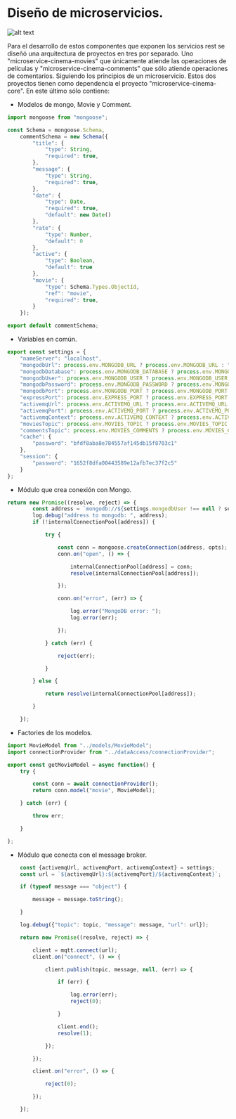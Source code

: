 # Diseño de microservicios.



![alt text](https://www.dropbox.com/s/expp2z74rz0w9cn/cInema-projects.png?dl=1 "Microservices Architecture")

Para el desarrollo de estos componentes que exponen los servicios rest se diseñó una arquitectura de proyectos en tres por separado. Uno
"microservice-cinema-movies" que únicamente atiende las operaciones de películas y "microservice-cinema-comments" que 
 sólo atiende operaciones de comentarios. Siguiendo los principios de un microservicio. Estos dos proyectos tienen como 
 dependencia el proyecto "microservice-cinema-core". En este último sólo contiene:
 
 * Modelos de mongo, Movie y Comment.
 ```javascript
 import mongoose from "mongoose";
 
 const Schema = mongoose.Schema,
     commentSchema = new Schema({
         "title": {
             "type": String,
             "required": true,
         },
         "message": {
             "type": String,
             "required": true,
         },
         "date": {
             "type": Date,
             "required": true,
             "default": new Date()
         },
         "rate": {
             "type": Number,
             "default": 0
         },
         "active": {
             "type": Boolean,
             "default": true
         },
         "movie": {
             "type": Schema.Types.ObjectId,
             "ref": "movie",
             "required": true,
         }
     });
 
 export default commentSchema;
```
 * Variables en común.
 ```javascript
 export const settings = {
     "nameServer": "localhost",
     "mongodbUrl": process.env.MONGODB_URL ? process.env.MONGODB_URL : "localhost",
     "mongodbDatabase": process.env.MONGODB_DATABASE ? process.env.MONGODB_DATABASE : "cinema",
     "mongodbUser": process.env.MONGODB_USER ? process.env.MONGODB_USER : null,
     "mongodbPassword": process.env.MONGODB_PASSWORD ? process.env.MONGODB_PASSWORD : null,
     "mongodbPort": process.env.MONGODB_PORT ? process.env.MONGODB_PORT : 27017,
     "expressPort": process.env.EXPRESS_PORT ? process.env.EXPRESS_PORT : 3000,
     "activemqUrl": process.env.ACTIVEMQ_URL ? process.env.ACTIVEMQ_URL : "tcp://activemq.crisostomo.soy",
     "activemqPort": process.env.ACTIVEMQ_PORT ? process.env.ACTIVEMQ_PORT : 1883,
     "activemqContext": process.env.ACTIVEMQ_CONTEXT ? process.env.ACTIVEMQ_CONTEXT : "mqtt",
     "moviesTopic": process.env.MOVIES_TOPIC ? process.env.MOVIES_TOPIC : "movies",
     "commentsTopic": process.env.MOVIES_COMMENTS ? process.env.MOVIES_COMMENTS : "comments",
     "cache": {
         "password": "bfdf8aba8e784557af145db15f8703c1"
     },
     "session": {
         "password": "1652f8dfa00443589e12afb7ec37f2c5"
     }
 };
 ```
 * Módulo que crea conexión con Mongo.
 ```javascript
 return new Promise((resolve, reject) => {
         const address = `mongodb://${settings.mongodbUser !== null ? settings.mongodbUser + ':' : ""}${settings.mongodbPassword !== null ? settings.mongodbPassword + '@' : ""}${settings.mongodbUrl}:${settings.mongodbPort}/${settings.mongodbDatabase}`;
         log.debug("address to mongodb: ", address);
         if (!internalConnectionPool[address]) {
 
             try {
 
                 const conn = mongoose.createConnection(address, opts);
                 conn.on("open", () => {
 
                     internalConnectionPool[address] = conn;
                     resolve(internalConnectionPool[address]);
 
                 });
 
                 conn.on("error", (err) => {
 
                     log.error("MongoDB error: ");
                     log.error(err);
 
                 });
 
             } catch (err) {
 
                 reject(err);
 
             }
 
         } else {
 
             return resolve(internalConnectionPool[address]);
 
         }
 
     });
 ```
 * Factories de los modelos.
 ```javascript
 import MovieModel from "../models/MovieModel";
 import connectionProvider from "../dataAccess/connectionProvider";
 
 export const getMovieModel = async function() {
     try {
 
         const conn = await connectionProvider();
         return conn.model("movie", MovieModel);
 
     } catch (err) {
 
         throw err;
 
     }
 
 };
 ```
 
 * Módulo que conecta con el message broker.
 
 ```javascript
     const {activemqUrl, activemqPort, activemqContext} = settings;
     const url = `${activemqUrl}:${activemqPort}/${activemqContext}`;
 
     if (typeof message === "object") {
 
         message = message.toString();
 
     }
 
     log.debug({"topic": topic, "message": message, "url": url});
 
     return new Promise((resolve, reject) => {
 
         client = mqtt.connect(url);
         client.on("connect", () => {
 
             client.publish(topic, message, null, (err) => {
 
                 if (err) {
 
                     log.error(err);
                     reject(0);
 
                 }
 
                 client.end();
                 resolve(1);
 
             });
 
         });
 
         client.on("error", () => {
 
             reject(0);
 
         });
 
     });

 ```
 

 
